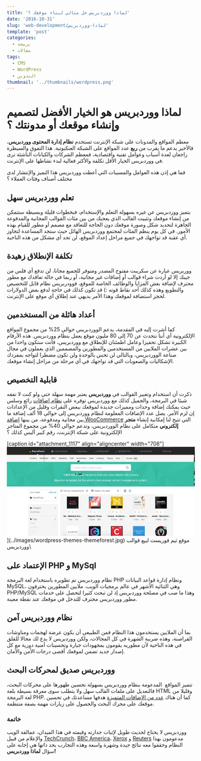 ```yaml
---
title: 'لماذا ووردبريس حل مثالي لبناء موقعك ؟'
date: '2016-10-31'
slug: 'web-development/لماذا-ووردبريس'
template: 'post'
categories:
  - برمجة
  - مقالات
tags:
  - CMS
  - WordPress
  - التدوين
thumbnail: '../thumbnails/wordpress.png'
---
```


# لماذا ووردبريس هو الخيار الأفضل لتصميم وإنشاء موقعك أو مدونتك ؟

معظم المواقع والمدونات على شبكة الإنترنت تستخدم **نظام إدارة المحتوى ووردبريس**، فالأخير يدعم ما يقرب من **ربع** عدد المواقع على الشبكة العنكبوتية. هذا التفوق والسيطرة راجعان لعدة أسباب وعوامل تقنية واقتصادية، فمعظم الشركات والكيانات الناشئة ترى في ووردبريس الخيار الأقل تكلفة والأكثر فعالية لبدء نشاطها على الإنترنت.

فما هي إذن هذه العوامل والمسببات التي أعطت ووردبريس هذا التميز والإنتشار لدى مختلف أصناف وفئات العملاء ؟

## تعلم ووردبريس سهل

يتميز ووردبريس عن غيره بسهولة التعلم والإستخدام، فبخطوات قليلة وبسيطة ستتمكن من إنشاء موقعك وتثبيت القالب الذي يعجبك من بين مئات القوالب المجانية والمدفوعة الجاهزة لتحديد شكل وصورة موقعك دون الحاجة للتعاقد مع مصمم أو مطور للقيام بهذه الأمور. في كل يوم ينظم المئات لمجتمع ووردبريس الهائل حيث ستجد المساعدة لتجاوز أي عقبة قد تواجهك في جميع مراحل إعداد الموقع، لن تجد أي مشكل من هذه الناحية.

## تكلفة الإنطلاق زهيدة

ووربريس عبارة عن سكريبت مفتوح المصدر ومتوفر للجميع مجانا، لن تدفع أي فلس من جيبك إلا لو أردت شراء قوالب أو إضافات غير مجانية، أو ربما في حالة تعاقدك مع مطور محترف لإضافة بعض المزايا والوظائف الخاصة للموقع، فوودربريس نظام قابل للتخصيص والتطويع وهذه كذلك أحد نقاط قوته :) قد تكون كذلك في حاجة لدفع بعض الدولارات لحجز استضافة لموقعك وهذا الأمر بديهي عند إطلاق أي موقع على الإنترنت.

## أعداد هائلة من المستخدمين

كما أشرت إليه في المقدمة، يدعم الووردبريس حوالي 25% من مجموع المواقع الإلكترونية أي أننا نتحدث عن 70 إلى 80 مليون موقع يعمل بنظام ووردبريس. هذه الأرقام الكبيرة تشكل تحفيزا وعامل اطمئنان للإنطلاق مع ووردبريس، فأنت ستكون واحدا من بين عشرات الملايين من المستخدمين والمطورين والمصممين الذي يعملون في مجال صناعة الووردبريس، وبالتالي لن تحس بالوحدة ولن تكون مضطرا لتواجه بمفردك الإشكاليات والصعوبات التي قد تواجهك في أي مرحلة من مراحل إنشاء موقعك.

## قابلية التخصيص

ذكرت أن استخدام وتغيير القوالب في **ووردبريس** يعتبر مهمة سهلة حتى ولو كنت لا تفقه شيئا في البرمجة، والجميل كذلك مع ووردبريس توفره على [نظام إضافات](http://www.tutomena.com/blog/most-popular-wordpress-plugins/) رائع وسلس حيث يمكنك إضافة وحدات ومميزات جديدة لموقعك ببعض النقرات وقليل من الإعدادات إن لزم الأمر. يصل عدد الإضافات المعلومة لنظام ووردبريس إلى حوالي 18 ألف إضافة ما بين مجانية ومدفوعة، من بينها [إضافة WooCommerce](https://woocommerce.com/) التي تتيح لنا إمكانية إنشاء **متجر إلكتروني** متكامل على نظام الووردبريس، وتدعم حوالي 40% من مجموع المتاجر الإلكترونية على شبكة الإنترنت، رقم كبير أليس كذلك ؟

[caption id="attachment_1117" align="aligncenter" width="708"]![موقع ثيم فوريست لبيع قوالب ووردبريس](../images/wordpress-themes-themeforest.jpg)](../images/wordpress-themes-themeforest.jpg) موقع ثيم فوريست لبيع قوالب ووردبريس\

## الإعتماد على PHP و MySql

نظام ووردبريس تم تطويره باستخدام لغة البرمجة PHP ونظام إدارة قواعد البيانات MySQL، وهي الثنائية الأشهر في عالم برمجيات الويب. ملايين المطورين يحترفون PHP/MySQL وهذا ما صب في مصلحة ووردبريس إذ لن تبحث كثيرا لتحصل على خدمات مطور ووردبريس محترف للتدخل في موقعك عند نقطة معينة.

## نظام ووردبريس آمن

بما أن الملايين يستخدمون هذا النظام فمن الطبيعي أن يكون عرضة لهجمات ومناوشات القراصنة، وهذه ضريبة الشهرة في كل المجالات، ولكن ووردبريس لا يدع لك مجالا للقلق في هذه الناحية لأن مطوريه يقومون بمجهودات جبارة وتحسينات أمنية دورية مع كل إصدار جديد تضمن لموقعك أقصى درجات الأمن والأمان.

## ووردبريس صديق لمحركات البحث

تتميز المواقع  المدعومة بنظام ووردبريس بسهولة تحسين ظهورها على محركات البحث، فالتعديل على ملفات القالب سهل ولا يتطلب سوى معرفة بسيطة بلغة HTML وقليلا من لغة البرمجة PHP. كما أن هناك [عدد من الإضافات المتميزة](https://sitesuccessful.com/best-ten-wordpress-plugins/) هدفها مساعدتك في تحسين موقعك على محرك البحث والحصول على زيارات مهمة بصفة منتظمة.

### خاتمة

ووردبريس لا يحتاج لحديث طويل لإثبات جدارته وقيمته في هذا الميدان، عمالقة الويب والإعلام من قبيل [TechCrunch](https://techcrunch.com/)، [BBC America](http://www.bbcamerica.com/)، [Xerox](https://www.xerox.com/en-us/blogs) و [Reuters](http://blogs.reuters.com/us/) مدعومون بهذا النظام وحققوا معه نتائج جيدة وشهرة واسعة وهذه التجارب بحد ذاتها هي إجابة على سؤال **لماذا ووردبريس!**
